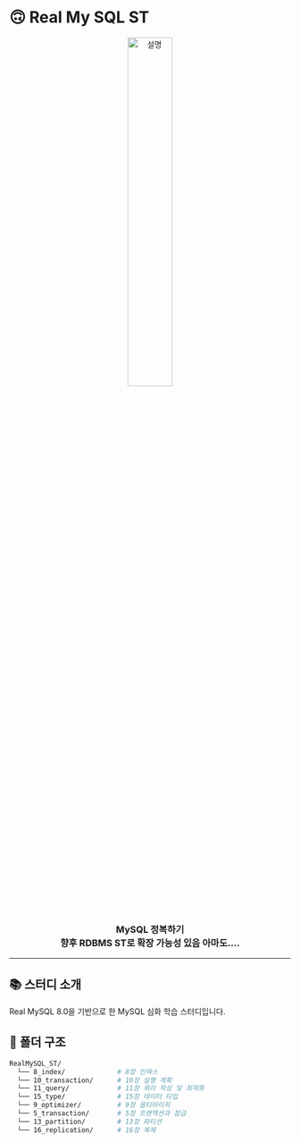# 🙃 Real My SQL ST

<p align="center">
  <img src="https://github.com/user-attachments/assets/e96ff721-5580-4eb4-97d4-68ff1a382569" width="40%" alt="설명">
</p>

<h3 align="center">
  MySQL 정복하기<br>
  향후 RDBMS ST로 확장 가능성 있음 아마도....
</h3>

---

## 📚 스터디 소개
Real MySQL 8.0을 기반으로 한 MySQL 심화 학습 스터디입니다.

## 📁 폴더 구조

```bash
RealMySQL_ST/
  └── 8_index/             # 8장 인덱스
  └── 10_transaction/      # 10장 실행 계획
  └── 11_query/            # 11장 쿼리 작성 및 최적화
  └── 15_type/             # 15장 데이터 타입
  └── 9_optimizer/         # 9장 옵티마이저
  └── 5_transaction/       # 5장 트랜잭션과 잠금
  └── 13_partition/        # 13장 파티션
  └── 16_replication/      # 16장 복제

```

